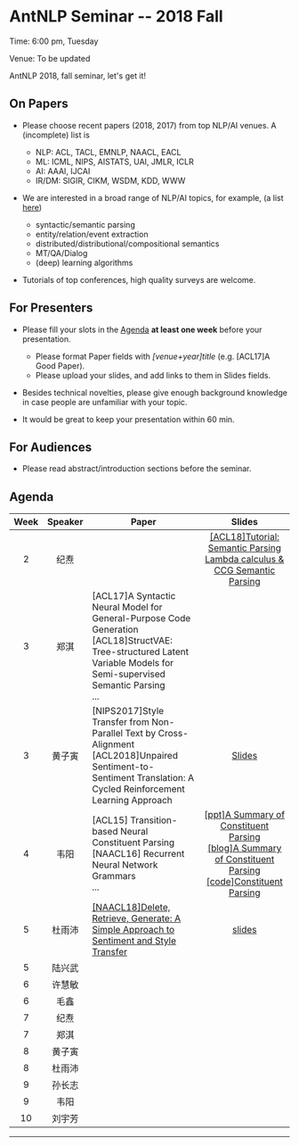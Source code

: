 # AntNLP Seminar -- 2018 Fall

Time: 6:00 pm, Tuesday

Venue: To be updated

AntNLP 2018, fall seminar, let's get it!

## On Papers

- Please choose recent papers (2018, 2017) from top NLP/AI venues. A (incomplete) list is
  - NLP: ACL, TACL, EMNLP, NAACL, EACL
  - ML:  ICML, NIPS, AISTATS, UAI, JMLR, ICLR
  - AI:  AAAI, IJCAI
  - IR/DM: SIGIR, CIKM, WSDM, KDD, WWW

- We are interested in a broad range of NLP/AI topics, for example, (a list [here](https://slack-files.com/T22T1UP8Q-F726RJERH-9a39cc3d9a))

  - syntactic/semantic parsing
  - entity/relation/event extraction
  - distributed/distributional/compositional semantics
  - MT/QA/Dialog
  - (deep) learning algorithms

- Tutorials of top conferences, high quality surveys are welcome.

## For Presenters

- Please fill your slots in the [Agenda](#agenda) **at least one week** before your presentation.

  - Please format Paper fields with *[venue+year]title* (e.g. [ACL17]A Good Paper).
  - Please upload your slides, and add links to them in Slides fields.
- Besides technical novelties, please give enough background knowledge in case people are unfamiliar with your topic.
- It would be great to keep your presentation within 60 min.

## For Audiences

- Please read abstract/introduction sections before the seminar.

## Agenda

| Week | Speaker | Paper                                    |                  Slides                  |
| :--: | :-----: | ---------------------------------------- | :--------------------------------------: |
|  2   |   纪焘    |                                          | [[ACL18]Tutorial: Semantic Parsing](https://github.com/allenai/acl2018-semantic-parsing-tutorial)<br>[Lambda calculus & CCG Semantic Parsing](https://courses.cs.washington.edu/courses/csep517/13au/slides/csep517au13-semantic-parsing.pdf) |
|  3   |   郑淇    | [ACL17]A Syntactic Neural Model for General-Purpose Code Generation<br/>[ACL18]StructVAE: Tree-structured Latent Variable Models for Semi-supervised Semantic Parsing<br/>... |                                          |
|  3   |   黄子寅   | [NIPS2017]Style Transfer from Non-Parallel Text by Cross-Alignment<br/>[ACL2018]Unpaired Sentiment-to-Sentiment Translation: A Cycled Reinforcement Learning Approach | [Slides](https://github.com/AntNLP/seminar/blob/master/2018Fall/Week3/StyleTransfer.pdf) |
|  4   |   韦阳    | [ACL15] Transition-based Neural Constituent Parsing<br/>[NAACL16] Recurrent Neural Network Grammars<br/>... | [[ppt]A Summary of Constituent Parsing](https://github.com/godweiyang/files-backup/blob/master/lecture/ppt1/A%20Summary%20of%20Constituent%20Parsing.pdf)</br>[[blog]A Summary of Constituent Parsing](https://godweiyang.com/2018/09/26/constituent-parsing-summary/)</br>[[code]Constituent Parsing](https://github.com/godweiyang/ConstituentParsing) |
|  5   |   杜雨沛   | [[NAACL18]Delete, Retrieve, Generate: A Simple Approach to Sentiment and Style Transfer](https://arxiv.org/pdf/1804.06437.pdf) |        [slides](Week4/yupei.pdf)         |
|  5   |   陆兴武   |                                          |                                          |
|  6   |   许慧敏   |                                          |                                          |
|  6   |   毛鑫    |                                          |                                          |
|  7   |   纪焘    |                                          |                                          |
|  7   |   郑淇    |                                          |                                          |
|  8   |   黄子寅   |                                          |                                          |
|  8   |   杜雨沛   |                                          |                                          |
|  9   |   孙长志   |                                          |                                          |
|  9   |   韦阳    |                                          |                                          |
|  10  |   刘宇芳   |                                          |                                          |

---
